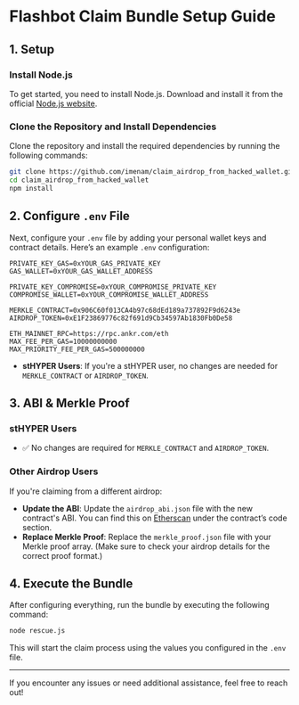 
# Flashbot Claim Bundle Setup Guide

## 1. **Setup**

### Install Node.js
To get started, you need to install Node.js. Download and install it from the official [Node.js website](https://nodejs.org/en/download).

### Clone the Repository and Install Dependencies
Clone the repository and install the required dependencies by running the following commands:

```bash
git clone https://github.com/imenam/claim_airdrop_from_hacked_wallet.git
cd claim_airdrop_from_hacked_wallet
npm install
```

## 2. **Configure `.env` File**

Next, configure your `.env` file by adding your personal wallet keys and contract details. Here’s an example `.env` configuration:

```plaintext
PRIVATE_KEY_GAS=0xYOUR_GAS_PRIVATE_KEY
GAS_WALLET=0xYOUR_GAS_WALLET_ADDRESS

PRIVATE_KEY_COMPROMISE=0xYOUR_COMPROMISE_PRIVATE_KEY
COMPROMISE_WALLET=0xYOUR_COMPROMISE_WALLET_ADDRESS

MERKLE_CONTRACT=0x906C60f013CA4b97c68dEd189a737892F9d6243e
AIRDROP_TOKEN=0xE1F23869776c82f691d9Cb34597Ab1830Fb0De58

ETH_MAINNET_RPC=https://rpc.ankr.com/eth
MAX_FEE_PER_GAS=10000000000
MAX_PRIORITY_FEE_PER_GAS=500000000
```

- **stHYPER Users**: If you're a stHYPER user, no changes are needed for `MERKLE_CONTRACT` or `AIRDROP_TOKEN`.

## 3. **ABI & Merkle Proof**

### stHYPER Users
- ✅ No changes are required for `MERKLE_CONTRACT` and `AIRDROP_TOKEN`.

### Other Airdrop Users
If you're claiming from a different airdrop:
- **Update the ABI**: Update the `airdrop_abi.json` file with the new contract's ABI. You can find this on [Etherscan](https://etherscan.io) under the contract’s code section.
- **Replace Merkle Proof**: Replace the `merkle_proof.json` file with your Merkle proof array. (Make sure to check your airdrop details for the correct proof format.)

## 4. **Execute the Bundle**

After configuring everything, run the bundle by executing the following command:

```bash
node rescue.js
```

This will start the claim process using the values you configured in the `.env` file.

---

If you encounter any issues or need additional assistance, feel free to reach out!
